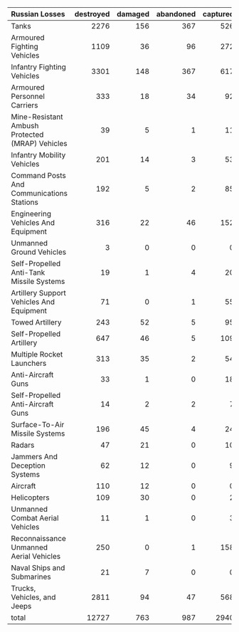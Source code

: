 | Russian Losses                                   |   destroyed |   damaged |   abandoned |   captured |   total |
|:-------------------------------------------------|------------:|----------:|------------:|-----------:|--------:|
| Tanks                                            |        2276 |       156 |         367 |        526 |    3325 |
| Armoured Fighting Vehicles                       |        1109 |        36 |          96 |        272 |    1513 |
| Infantry Fighting Vehicles                       |        3301 |       148 |         367 |        617 |    4433 |
| Armoured Personnel Carriers                      |         333 |        18 |          34 |         92 |     477 |
| Mine-Resistant Ambush Protected  (MRAP) Vehicles |          39 |         5 |           1 |         11 |      56 |
| Infantry Mobility Vehicles                       |         201 |        14 |           3 |         53 |     271 |
| Command Posts And Communications Stations        |         192 |         5 |           2 |         85 |     284 |
| Engineering Vehicles And Equipment               |         316 |        22 |          46 |        152 |     536 |
| Unmanned Ground Vehicles                         |           3 |         0 |           0 |          0 |       3 |
| Self-Propelled Anti-Tank Missile Systems         |          19 |         1 |           4 |         20 |      44 |
| Artillery Support Vehicles And Equipment         |          71 |         0 |           1 |         55 |     127 |
| Towed Artillery                                  |         243 |        52 |           5 |         95 |     395 |
| Self-Propelled Artillery                         |         647 |        46 |           5 |        109 |     807 |
| Multiple Rocket Launchers                        |         313 |        35 |           2 |         54 |     404 |
| Anti-Aircraft Guns                               |          33 |         1 |           0 |         18 |      52 |
| Self-Propelled Anti-Aircraft Guns                |          14 |         2 |           2 |          7 |      25 |
| Surface-To-Air Missile Systems                   |         196 |        45 |           4 |         24 |     269 |
| Radars                                           |          47 |        21 |           0 |         10 |      78 |
| Jammers And Deception Systems                    |          62 |        12 |           0 |          9 |      83 |
| Aircraft                                         |         110 |        12 |           0 |          0 |     122 |
| Helicopters                                      |         109 |        30 |           0 |          2 |     141 |
| Unmanned Combat Aerial Vehicles                  |          11 |         1 |           0 |          3 |      15 |
| Reconnaissance Unmanned Aerial Vehicles          |         250 |         0 |           1 |        158 |     409 |
| Naval Ships and Submarines                       |          21 |         7 |           0 |          0 |      28 |
| Trucks, Vehicles, and Jeeps                      |        2811 |        94 |          47 |        568 |    3520 |
| total                                            |       12727 |       763 |         987 |       2940 |   17417 |